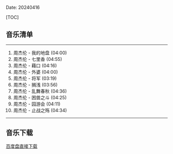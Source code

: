 Date: 20240416


[TOC]


## 音乐清单


------------------------------------------------------------------------

1.  周杰伦 - 我的地盘 (04:00)
2.  周杰伦 - 七里香 (04:55)
3.  周杰伦 - 藉口 (04:16)
4.  周杰伦 - 外婆 (04:00)
5.  周杰伦 - 将军 (03:19)
6.  周杰伦 - 搁浅 (03:56)
7.  周杰伦 - 乱舞春秋 (04:36)
8.  周杰伦 - 困兽之斗 (04:25)
9.  周杰伦 - 园游会 (04:11)
10. 周杰伦 - 止战之殇 (04:34)

------------------------------------------------------------------------


## 音乐下载


<a class="btn btn-primary" target="_blank"
    href="https://pan.baidu.com/s/188hFAkRKXs4eFuSPkBJBfg?pwd=48pr"><span
        class="glyphicon glyphicon-download-alt" aria-hidden="true"></span>
    百度盘直接下载
</a>

